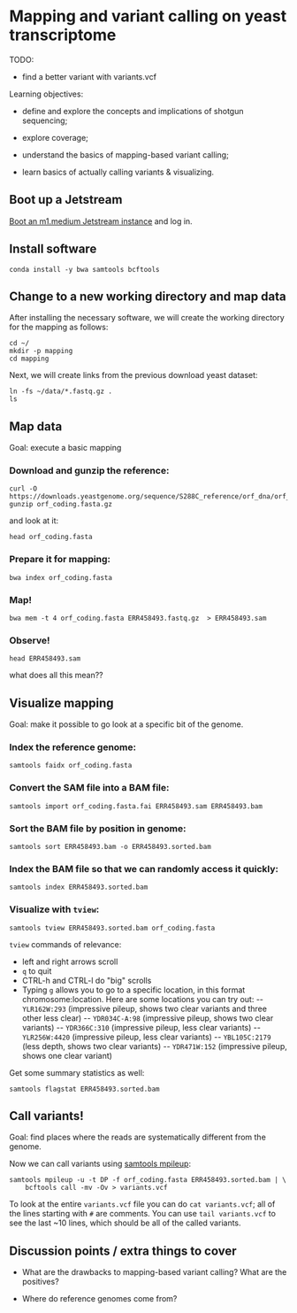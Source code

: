 # Mapping and variant calling on yeast transcriptome

TODO:

* find a better variant with variants.vcf

Learning objectives:

* define and explore the concepts and implications of shotgun
  sequencing;
  
* explore coverage;

* understand the basics of mapping-based variant calling;

* learn basics of actually calling variants & visualizing.

## Boot up a Jetstream

[Boot an m1.medium Jetstream instance](jetstream/boot.md) and log in.

## Install software

```
conda install -y bwa samtools bcftools
```

## Change to a new working directory and map data
After installing the necessary software, we will create the working directory for the mapping as follows:
```
cd ~/
mkdir -p mapping
cd mapping
```
Next, we will create links from the previous download yeast dataset:
```
ln -fs ~/data/*.fastq.gz .
ls
```

## Map data

Goal: execute a basic mapping

### Download and gunzip the reference:

```
curl -O https://downloads.yeastgenome.org/sequence/S288C_reference/orf_dna/orf_coding.fasta.gz
gunzip orf_coding.fasta.gz
```

and look at it:

```
head orf_coding.fasta
```
        
### Prepare it for mapping:

```
bwa index orf_coding.fasta
```
        
### Map!

```
bwa mem -t 4 orf_coding.fasta ERR458493.fastq.gz  > ERR458493.sam
```
        
### Observe!

```
head ERR458493.sam
```

what does all this mean??
        
## Visualize mapping

Goal: make it possible to go look at a specific bit of the genome.

### Index the reference genome:

```
samtools faidx orf_coding.fasta
```
        
### Convert the SAM file into a BAM file:

```
samtools import orf_coding.fasta.fai ERR458493.sam ERR458493.bam
```
        
### Sort the BAM file by position in genome:

```
samtools sort ERR458493.bam -o ERR458493.sorted.bam
```
        
### Index the BAM file so that we can randomly access it quickly:

```
samtools index ERR458493.sorted.bam
```
        
### Visualize with `tview`:

```
samtools tview ERR458493.sorted.bam orf_coding.fasta
```
        
   `tview` commands of relevance:
   
   * left and right arrows scroll
   * `q` to quit
   * CTRL-h and CTRL-l do "big" scrolls
   * Typing `g` allows you to go to a specific location, in this format chromosome:location. Here are some locations you can try out:
   -- `YLR162W:293` (impressive pileup, shows two clear variants and three other less clear)
   -- `YDR034C-A:98` (impressive pileup, shows two clear variants)
   -- `YDR366C:310` (impressive pileup, less clear variants)
   -- `YLR256W:4420` (impressive pileup, less clear variants)
   -- `YBL105C:2179` (less depth, shows two clear variants)
   -- `YDR471W:152` (impressive pileup, shows one clear variant)
   
Get some summary statistics as well:

```
samtools flagstat ERR458493.sorted.bam
```
   
## Call variants!

Goal: find places where the reads are systematically different from the
genome.
   
Now we can call variants using
[samtools mpileup](http://samtools.sourceforge.net/mpileup.shtml):

```
samtools mpileup -u -t DP -f orf_coding.fasta ERR458493.sorted.bam | \
    bcftools call -mv -Ov > variants.vcf
```

To look at the entire `variants.vcf` file you can do `cat
variants.vcf`; all of the lines starting with `#` are comments.  You
can use `tail variants.vcf` to see the last ~10 lines, which should
be all of the called variants.

## Discussion points / extra things to cover

* What are the drawbacks to mapping-based variant calling? What are
  the positives?

* Where do reference genomes come from?
